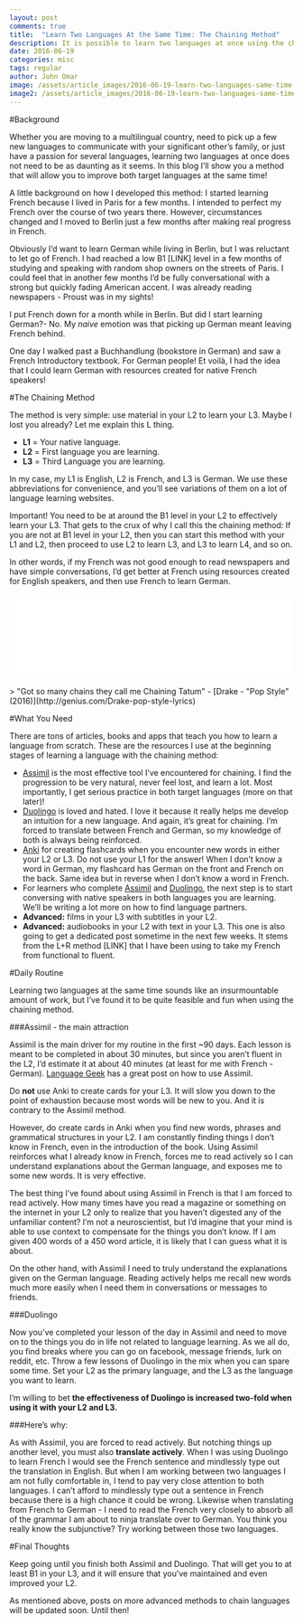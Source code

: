 ```yaml
---
layout: post
comments: true
title:  "Learn Two Languages At the Same Time: The Chaining Method"
description: It is possible to learn two languages at once using the chaining method.
date: 2016-06-19
categories: misc
tags: regular
author: John Omar
image: /assets/article_images/2016-06-19-learn-two-languages-same-time-chaining-method.md/chaining.png
image2: /assets/article_images/2016-06-19-learn-two-languages-same-time-chaining-method.md/chaining-mobile.png
---
```


#Background

Whether you are moving to a multilingual country, need to pick up a few new languages to communicate with your significant other’s family, or just have a passion for several languages, learning two languages at once does not need to be as daunting as it seems. In this blog I’ll show you a method that will allow you to improve both target languages at the same time!

A little background on how I developed this method: I started learning French because I lived in Paris for a few months. I intended to perfect my French over the course of two years there. However, circumstances changed and I moved to Berlin just a few months after making real progress in French.

Obviously I’d want to learn German while living in Berlin, but I was reluctant to let go of French. I had reached a low B1 [LINK] level in a few months of studying and speaking with random shop owners on the streets of Paris. I could feel that in another few months I’d be fully conversational with a strong but quickly fading American accent. I was already reading newspapers - Proust was in my sights!

I put French down for a month while in Berlin. But did I start learning German?- No. My *naive* emotion was that picking up German meant leaving French behind.

One day I walked past a Buchhandlung (bookstore in German) and saw a French Introductory textbook. For German people! Et voilà, I had the idea that I could learn German with resources created for native French speakers!

#The Chaining Method

The method is very simple: use material in your L2 to learn your L3. Maybe I lost you already? Let me explain this L thing.

- **L1** = Your native language.
- **L2** = First language you are learning.
- **L3** = Third Language you are learning.

In my case, my L1 is English, L2 is French, and L3 is German. We use these abbreviations for convenience, and you’ll see variations of them on a lot of language learning websites.

Important! You need to be at around the B1 level in your L2 to effectively learn your L3. That gets to the crux of why I call this the chaining method: If you are not at B1 level in your L2, then you can start this method with your L1 and L2, then proceed to use L2 to learn L3, and L3 to learn L4, and so on.

In other words, if my French was not good enough to read newspapers and have simple conversations, I’d get better at French using resources created for English speakers, and then use French to learn German.

<iframe src="//giphy.com/embed/7uNL0F2Q9uPBu" width="100%" frameBorder="0" class="giphy-embed" allowFullScreen></iframe><p><a href="https://giphy.com/gifs/drake-7uNL0F2Q9uPBu"></a></p>
> "Got so many chains they call me Chaining Tatum" - [Drake - "Pop Style" (2016)](http://genius.com/Drake-pop-style-lyrics)

#What You Need

There are tons of articles, books and apps that teach you how to learn a language from scratch. These are the resources I use at the beginning stages of learning a language with the chaining method:

- [Assimil](http://fr.assimil.com/) is the most effective tool I’ve encountered for chaining. I find the progression to be very natural, never feel lost, and learn a lot. Most importantly, I get serious practice in both target languages (more on that later)!
- [Duolingo](https://www.duolingo.com/) is loved and hated. I love it because it really helps me develop an intuition for a new language. And again, it’s great for chaining. I’m forced to translate between French and German, so my knowledge of both is always being reinforced.
- [Anki](http://ankisrs.net/) for creating flashcards when you encounter new words in either your L2 or L3. Do not use your L1 for the answer! When I don’t know a word in German, my flashcard has German on the front and French on the back. Same idea but in reverse when I don’t know a word in French.
- For learners who complete [Assimil](http://fr.assimil.com/) and [Duolingo](https://www.duolingo.com/), the next step is to start conversing with native speakers in both languages you are learning. We’ll be writing a lot more on how to find language partners.
- **Advanced:** films in your L3 with subtitles in your L2.
- **Advanced:** audiobooks in your L2 with text in your L3. This one is also going to get a dedicated post sometime in the next few weeks. It stems from the L+R method [LINK] that I have been using to take my French from functional to fluent.


#Daily Routine

Learning two languages at the same time sounds like an insurmountable amount of work, but I’ve found it to be quite feasible and fun when using the chaining method.

###Assimil - the main attraction

Assimil is the main driver for my routine in the first ~90 days. Each lesson is meant to be completed in about 30 minutes, but since you aren’t fluent in the L2, I’d estimate it at about 40 minutes (at least for me with French - German). [Language Geek](http://languagegeek.net/2010/05/12/how-to-use-an-assimil-course/) has a great post on how to use Assimil.

Do **not** use Anki to create cards for your L3. It will slow you down to the point of exhaustion because most words will be new to you. And it is contrary to the Assimil method.

However, do create cards in Anki when you find new words, phrases and grammatical structures in your L2. I am constantly finding things I don’t know in French, even in the introduction of the book. Using Assimil reinforces what I already know in French, forces me to read actively so I can understand explanations about the German language, and exposes me to some new words. It is very effective.

The best thing I’ve found about using Assimil in French is that I am forced to read actively. How many times have you read a magazine or something on the internet in your L2 only to realize that you haven’t digested any of the unfamiliar content? I’m not a neuroscientist, but I’d imagine that your mind is able to use context to compensate for the things you don’t know. If I am given 400 words of a 450 word article, it is likely that I can guess what it is about.

On the other hand, with Assimil I need to truly understand the explanations given on the German language. Reading actively helps me recall new words much more easily when I need them in conversations or messages to friends.


###Duolingo

Now you’ve completed your lesson of the day in Assimil and need to move on to the things you do in life not related to language learning. As we all do, you find breaks where you can go on facebook, message friends, lurk on reddit, etc. Throw a few lessons of Duolingo in the mix when you can spare some time. Set your L2 as the primary language, and the L3 as the language you want to learn.

I’m willing to bet **the effectiveness of Duolingo is increased two-fold when using it with your L2 and L3.**

###Here’s why:

As with Assimil, you are forced to read actively. But notching things up another level, you must also **translate actively**. When I was using Duolingo to learn French I would see the French sentence and mindlessly type out the translation in English. But when I am working between two languages I am not fully comfortable in, I tend to pay very close attention to both languages. I can’t afford to mindlessly type out a sentence in French because there is a high chance it could be wrong. Likewise when translating from French to German - I need to read the French very closely to absorb all of the grammar I am about to ninja translate over to German. You think you really know the subjunctive? Try working between those two languages.

#Final Thoughts

Keep going until you finish both Assimil and Duolingo. That will get you to at least B1 in your L3, and it will ensure that you’ve maintained and even improved your L2.

As mentioned above, posts on more advanced methods to chain languages will be updated soon. Until then!
